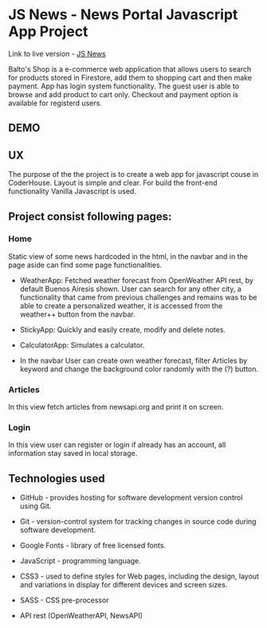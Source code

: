 # JS News - News Portal Javascript App Project

Link to live version - [JS News](https://juancruzvalencia.github.io/proyectoFinalJS/index.html)

Balto's Shop is a e-commerce web application that allows users to search for products stored in Firestore, add them to shopping cart and then make payment. App has login system functionality. The guest user is able to browse and add product to cart only. Checkout and payment option is available for registerd users.

## DEMO


## UX
The purpose of the the project is to create a web app for javascript couse in CoderHouse. Layout is simple and clear. For build the front-end functionality Vanilla Javascript is used.

## Project consist following pages:

### Home 

Static view of some news hardcoded in the html, in the navbar and in the page aside can find some page functionalities.

- WeatherApp: Fetched weather forecast from OpenWeather API rest, by default Buenos Airesis shown. User can search for any other city, a functionality that came from previous challenges and remains was to be able to create a personalized weather, it is accessed from the weather++ button from the navbar.

- StickyApp: Quickly and easily create, modify and delete notes.

- CalculatorApp: Simulates a calculator.

- In the navbar User can create own weather forecast, filter Articles by keyword and change the background color randomly with the (?) button.

### Articles

In this view fetch articles from newsapi.org and print it on screen.

### Login 

In this view user can register or login if already has an account, all information stay saved in local storage.

## Technologies used

- GitHub - provides hosting for software development version control using Git.

- Git - version-control system for tracking changes in source code during software development.

- Google Fonts - library of free licensed fonts.

- JavaScript - programming language.

- CSS3 - used to define styles for Web pages, including the design, layout and variations in display for different devices and screen sizes.

- SASS - CSS pre-processor

- API rest (OpenWeatherAPI, NewsAPI)
